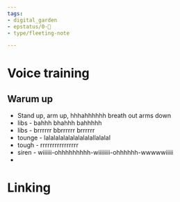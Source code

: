 ```yaml
---
tags: 
- digital_garden
- epstatus/0-🌰
- type/fleeting-note

---
```

# Voice training

## Warum up
+ Stand up, arm up, hhhahhhhhh breath out arms down
+ libs - bahhh bhahhh bahhhhh
+ libs - brrrrrr bbrrrrrr brrrrrr
+ tounge - lalalalalalalalalalallalalal
+ tough - rrrrrrrrrrrrrrrr
+ siren - wiiiiii-ohhhhhhhhh-wiiiiiiii-ohhhhhh-wwwwwiiiii
+ 

# Linking


